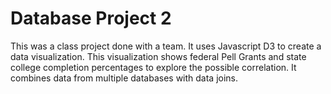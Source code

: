 # Database Project 2
This was a class project done with a team. It uses Javascript D3 to create 
a data visualization. This visualization shows federal Pell Grants and state 
college completion percentages to explore the possible correlation. It combines 
data from multiple databases with data joins.
